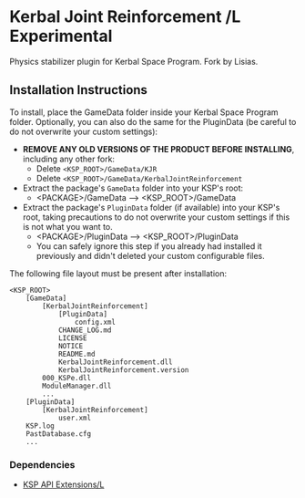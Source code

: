 # Kerbal Joint Reinforcement /L Experimental

Physics stabilizer plugin for Kerbal Space Program. Fork by Lisias.


## Installation Instructions

To install, place the GameData folder inside your Kerbal Space Program folder. Optionally, you can also do the same for the PluginData (be careful to do not overwrite your custom settings):

* **REMOVE ANY OLD VERSIONS OF THE PRODUCT BEFORE INSTALLING**, including any other fork:
	+ Delete `<KSP_ROOT>/GameData/KJR`
	+ Delete `<KSP_ROOT>/GameData/KerbalJointReinforcement`
* Extract the package's `GameData` folder into your KSP's root:
	+ \<PACKAGE>/GameData --> \<KSP_ROOT>/GameData
* Extract the package's `PluginData` folder (if available) into your KSP's root, taking precautions to do not overwrite your custom settings if this is not what you want to.
	+ \<PACKAGE>/PluginData --> \<KSP_ROOT>/PluginData
	+ You can safely ignore this step if you already had installed it previously and didn't deleted your custom configurable files.

The following file layout must be present after installation:

```
<KSP_ROOT>
	[GameData]
		[KerbalJointReinforcement]
			[PluginData]
				config.xml
			CHANGE_LOG.md
			LICENSE
			NOTICE
			README.md
			KerbalJointReinforcement.dll
			KerbalJointReinforcement.version
		000_KSPe.dll
		ModuleManager.dll
		...
	[PluginData]
		[KerbalJointReinforcement]
			user.xml
	KSP.log
	PastDatabase.cfg
	...
```


### Dependencies

* [KSP API Extensions/L](https://github.com/net-lisias-ksp/KSPAPIExtensions)

